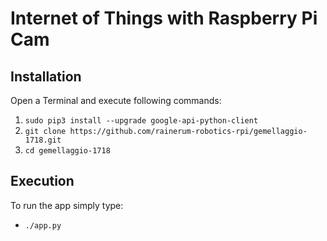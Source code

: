 # Internet of Things with Raspberry Pi Cam

## Installation
Open a Terminal and execute following commands:
1. `sudo pip3 install --upgrade google-api-python-client`
2. `git clone https://github.com/rainerum-robotics-rpi/gemellaggio-1718.git`
3. `cd gemellaggio-1718`

## Execution
To run the app simply type:
* `./app.py`

